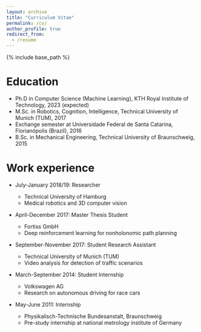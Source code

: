 ```yaml
---
layout: archive
title: "Curriculum Vitae"
permalink: /cv/
author_profile: true
redirect_from:
  - /resume
---
```


{% include base_path %}

Education
======
* Ph.D in Computer Science (Machine Learning), KTH Royal Institute of Technology, 2023 (expected)
* M.Sc. in Robotics, Cognition, Intelligence, Technical University of Munich (TUM), 2017
* Exchange semester at Universidade Federal de Santa Catarina, Florianópolis (Brazil), 2016
* B.Sc. in Mechanical Engineering, Technical University of Braunschweig, 2015




Work experience
======

* July-January 2018/19: Researcher
  * Technical University of Hamburg
  * Medical robotics and 3D computer vision

* April-December 2017: Master Thesis Student
  * Fortiss GmbH
  * Deep reinforcement learning for nonholonomic path planning

* September-November 2017: Student Research Assistant
  * Technical University of Munich (TUM)
  * Video analysis for detection of traffic scenarios

* March-September 2014: Student Internship
  * Volkswagen AG
  * Research on autonomous driving for race cars

* May-June 2011: Internship
  * Physikalisch-Technische Bundesanstalt, Braunschweig
  * Pre-study internship at national metrology institute of Germany
